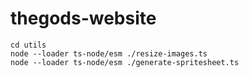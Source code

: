 # thegods-website

```
cd utils
node --loader ts-node/esm ./resize-images.ts
node --loader ts-node/esm ./generate-spritesheet.ts
```